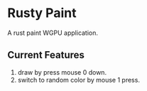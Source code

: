 # Rusty Paint

A rust paint WGPU application.

## Current Features

1. draw by press mouse 0 down.
2. switch to random color by mouse 1 press.
